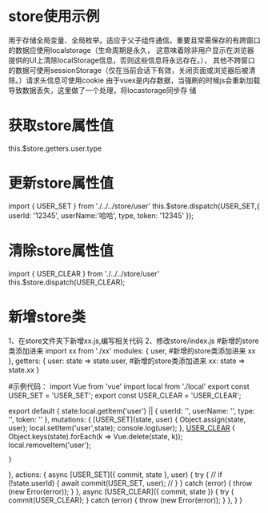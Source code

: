 # store使用示例
用于存储全局变量、全局枚举。适应于父子组件通信。重要且常需保存的有跨窗口的数据应使用localstorage（生命周期是永久，
这意味着除非用户显示在浏览器提供的UI上清除localStorage信息，否则这些信息将永远存在。），
其他不跨窗口的数据可使用sessionStorage（仅在当前会话下有效，关闭页面或浏览器后被清除。）请求头信息可使用cookie
由于vuex是内存数据，当强刷的时候js会重新加载导致数据丢失，这里做了一个处理，将locastorage同步存
储

# 获取store属性值
this.$store.getters.user.type

# 更新store属性值
import { USER_SET } from './../../store/user'
this.$store.dispatch(USER_SET,{ userId: '12345', userName:'哈哈', type, token: '12345' });

# 清除store属性值
import { USER_CLEAR } from './../../store/user'
this.$store.dispatch(USER_CLEAR);

# 新增store类

1、在store文件夹下新增xx.js,编写相关代码
2、修改store/index.js 
	#新增的store类添加进来
	import xx from './xx'
	modules: {
    	user,
    	#新增的store类添加进来
    	xx
  	},
  	getters: {
    	user: state => state.user,
    	#新增的store类添加进来
    	xx: state => state.xx
  	}
	

#示例代码：
import Vue from 'vue'
import local from './local'
export const USER_SET = 'USER_SET';
export const USER_CLEAR = 'USER_CLEAR';

export default {
  state:local.getItem('user') || {
    userId: '',
    userName: '',
    type: '',
    token: ''
  },
  mutations: {
    [USER_SET](state, user) {
      Object.assign(state, user);
      local.setItem('user',state);
      console.log(user);
    },
    [USER_CLEAR](state) {
      Object.keys(state).forEach(k => Vue.delete(state, k));
      local.removeItem('user');
     
    }
  },
  actions: {
    async [USER_SET]({ commit, state }, user) {
      try {
        // if (!state.userId) {
        await commit(USER_SET, user);
        // }
      } catch (error) {
        throw (new Error(error));
      }
    },
     async [USER_CLEAR]({ commit, state }) {
      try {
        commit(USER_CLEAR);
      } catch (error) {
        throw (new Error(error));
      }
    },
  }
}


